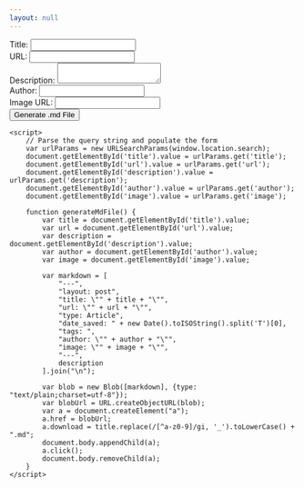 ```yaml
---
layout: null
---
```


<!DOCTYPE html>
<html>
<head>
    <title>Bookmarklet Landing Page</title>
    <link rel="stylesheet" href="https://unpkg.com/tachyons/css/tachyons.min.css">
</head>
<body class="pa4 sans-serif">
    <div class="mw6 center">
        <form id="bookmarklet-form" class="pa4 black-80">
            <div class="measure">
                <label for="title" class="f6 b db mb2">Title:</label>
                <input type="text" id="title" name="title" class="input-reset ba b--black-20 pa2 mb2 db w-100">
            </div>
            <div class="measure">
                <label for="url" class="f6 b db mb2">URL:</label>
                <input type="text" id="url" name="url" class="input-reset ba b--black-20 pa2 mb2 db w-100">
            </div>
            <div class="measure">
                <label for="description" class="f6 b db mb2">Description:</label>
                <textarea id="description" name="description" class="db border-box hover-black w-100 measure ba b--black-20 pa2 br2 mb2"></textarea>
            </div>
            <div class="measure">
                <label for="author" class="f6 b db mb2">Author:</label>
                <input type="text" id="author" name="author" class="input-reset ba b--black-20 pa2 mb2 db w-100">
            </div>
            <div class="measure">
                <label for="image" class="f6 b db mb2">Image URL:</label>
                <input type="text" id="image" name="image" class="input-reset ba b--black-20 pa2 mb2 db w-100">
            </div>
            <div class="measure">
                <input type="button" value="Generate .md File" onclick="generateMdFile()" class="input-reset ba b--black bg-transparent grow pointer f6 dib">
            </div>
        </form>
    </div>
    
    <script>
        // Parse the query string and populate the form
        var urlParams = new URLSearchParams(window.location.search);
        document.getElementById('title').value = urlParams.get('title');
        document.getElementById('url').value = urlParams.get('url');
        document.getElementById('description').value = urlParams.get('description');
        document.getElementById('author').value = urlParams.get('author');
        document.getElementById('image').value = urlParams.get('image');
        
        function generateMdFile() {
            var title = document.getElementById('title').value;
            var url = document.getElementById('url').value;
            var description = document.getElementById('description').value;
            var author = document.getElementById('author').value;
            var image = document.getElementById('image').value;

            var markdown = [
                "---",
                "layout: post",
                "title: \"" + title + "\"",
                "url: \"" + url + "\"",
                "type: Article",
                "date_saved: " + new Date().toISOString().split('T')[0],
                "tags: ",
                "author: \"" + author + "\"",
                "image: \"" + image + "\"",
                "---",
                description
            ].join("\n");

            var blob = new Blob([markdown], {type: "text/plain;charset=utf-8"});
            var blobUrl = URL.createObjectURL(blob);
            var a = document.createElement("a");
            a.href = blobUrl;
            a.download = title.replace(/[^a-z0-9]/gi, '_').toLowerCase() + ".md";
            document.body.appendChild(a);
            a.click();
            document.body.removeChild(a);
        }
    </script>
</body>
</html>
